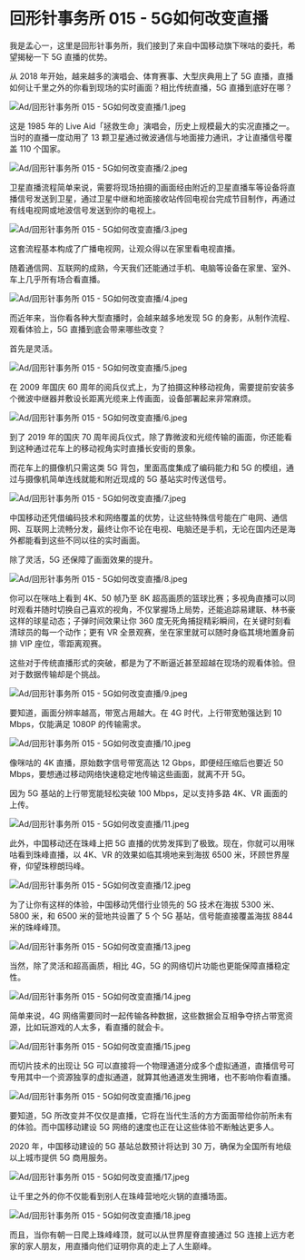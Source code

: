 # 回形针事务所 015 - 5G如何改变直播

我是孟心一，这里是回形针事务所，我们接到了来自中国移动旗下咪咕的委托，希望揭秘一下 5G 直播的优势。

从 2018 年开始，越来越多的演唱会、体育赛事、大型庆典用上了 5G 直播，直播如何让千里之外的你看到现场的实时画面？相比传统直播，5G 直播到底好在哪？

![Ad/回形针事务所 015 - 5G如何改变直播/1.jpeg](https://cdn.jsdelivr.net/gh/qiaoshouzi/static/image/Ad/回形针事务所%20015%20-%205G如何改变直播/1.jpeg)

这是 1985 年的 Live Aid「拯救生命」演唱会，历史上规模最大的实况直播之一。当时的直播一度动用了 13 颗卫星通过微波通信与地面接力通讯，才让直播信号覆盖 110 个国家。

![Ad/回形针事务所 015 - 5G如何改变直播/2.jpeg](https://cdn.jsdelivr.net/gh/qiaoshouzi/static/image/Ad/回形针事务所%20015%20-%205G如何改变直播/2.jpeg)

卫星直播流程简单来说，需要将现场拍摄的画面经由附近的卫星直播车等设备将直播信号发送到卫星，通过卫星中继和地面接收站传回电视台完成节目制作，再通过有线电视网或地波信号发送到你的电视上。

![Ad/回形针事务所 015 - 5G如何改变直播/3.jpeg](https://cdn.jsdelivr.net/gh/qiaoshouzi/static/image/Ad/回形针事务所%20015%20-%205G如何改变直播/3.jpeg)

这套流程基本构成了广播电视网，让观众得以在家里看电视直播。

随着通信网、互联网的成熟，今天我们还能通过手机、电脑等设备在家里、室外、车上几乎所有场合看直播。

![Ad/回形针事务所 015 - 5G如何改变直播/4.jpeg](https://cdn.jsdelivr.net/gh/qiaoshouzi/static/image/Ad/回形针事务所%20015%20-%205G如何改变直播/4.jpeg)

而近年来，当你看各种大型直播时，会越来越多地发现 5G 的身影，从制作流程、观看体验上，5G 直播到底会带来哪些改变？

首先是灵活。

![Ad/回形针事务所 015 - 5G如何改变直播/5.jpeg](https://cdn.jsdelivr.net/gh/qiaoshouzi/static/image/Ad/回形针事务所%20015%20-%205G如何改变直播/5.jpeg)

在 2009 年国庆 60 周年的阅兵仪式上，为了拍摄这种移动视角，需要提前安装多个微波中继器并敷设长距离光缆来上传画面，设备部署起来非常麻烦。

![Ad/回形针事务所 015 - 5G如何改变直播/6.jpeg](https://cdn.jsdelivr.net/gh/qiaoshouzi/static/image/Ad/回形针事务所%20015%20-%205G如何改变直播/6.jpeg)

到了 2019 年的国庆 70 周年阅兵仪式，除了靠微波和光缆传输的画面，你还能看到这种通过花车上的移动视角实时直播长安街的景象。

而花车上的摄像机只需这类 5G 背包，里面高度集成了编码能力和 5G 的模组，通过与摄像机简单连线就能和附近现成的 5G 基站实时传送信号。

![Ad/回形针事务所 015 - 5G如何改变直播/7.jpeg](https://cdn.jsdelivr.net/gh/qiaoshouzi/static/image/Ad/回形针事务所%20015%20-%205G如何改变直播/7.jpeg)

中国移动还凭借编码技术和网络覆盖的优势，让这些特殊信号能在广电网、通信网、互联网上流畅分发，最终让你不论在电视、电脑还是手机，无论在国内还是海外都能看到这些不同以往的实时画面。

除了灵活，5G 还保障了画面效果的提升。

![Ad/回形针事务所 015 - 5G如何改变直播/8.jpeg](https://cdn.jsdelivr.net/gh/qiaoshouzi/static/image/Ad/回形针事务所%20015%20-%205G如何改变直播/8.jpeg)

你可以在咪咕上看到 4K、50 帧乃至 8K 超高画质的篮球比赛；多视角直播可以同时观看并随时切换自己喜欢的视角，不仅掌握场上局势，还能追踪易建联、林书豪这样的球星动态；子弹时间效果让你 360 度无死角捕捉精彩瞬间，在关键时刻看清球员的每一个动作；更有 VR 全景观赛，坐在家里就可以随时身临其境地置身前排 VIP 座位，零距离观赛。

这些对于传统直播形式的突破，都是为了不断逼近甚至超越在现场的观看体验。但对于数据传输却是个挑战。

![Ad/回形针事务所 015 - 5G如何改变直播/9.jpeg](https://cdn.jsdelivr.net/gh/qiaoshouzi/static/image/Ad/回形针事务所%20015%20-%205G如何改变直播/9.jpeg)

要知道，画面分辨率越高，带宽占用越大。在 4G 时代，上行带宽勉强达到 10 Mbps，仅能满足 1080P 的传输需求。

![Ad/回形针事务所 015 - 5G如何改变直播/10.jpeg](https://cdn.jsdelivr.net/gh/qiaoshouzi/static/image/Ad/回形针事务所%20015%20-%205G如何改变直播/10.jpeg)

像咪咕的 4K 直播，原始数字信号带宽高达 12 Gbps，即便经压缩后也要近 50 Mbps，要想通过移动网络快速稳定地传输这些画面，就离不开 5G。

因为 5G 基站的上行带宽能轻松突破 100 Mbps，足以支持多路 4K、VR 画面的上传。

![Ad/回形针事务所 015 - 5G如何改变直播/11.jpeg](https://cdn.jsdelivr.net/gh/qiaoshouzi/static/image/Ad/回形针事务所%20015%20-%205G如何改变直播/11.jpeg)

此外，中国移动还在珠峰上把 5G 直播的优势发挥到了极致。现在，你就可以用咪咕看到珠峰直播，以 4K、VR 的效果如临其境地来到海拔 6500 米，环顾世界屋脊，仰望珠穆朗玛峰。

![Ad/回形针事务所 015 - 5G如何改变直播/12.jpeg](https://cdn.jsdelivr.net/gh/qiaoshouzi/static/image/Ad/回形针事务所%20015%20-%205G如何改变直播/12.jpeg)

为了让你有这样的体验，中国移动凭借行业领先的 5G 技术在海拔 5300 米、5800 米，和 6500 米的营地共设置了 5 个 5G 基站，信号能直接覆盖海拔 8844 米的珠峰峰顶。

![Ad/回形针事务所 015 - 5G如何改变直播/13.jpeg](https://cdn.jsdelivr.net/gh/qiaoshouzi/static/image/Ad/回形针事务所%20015%20-%205G如何改变直播/13.jpeg)

当然，除了灵活和超高画质，相比 4G，5G 的网络切片功能也更能保障直播稳定性。

![Ad/回形针事务所 015 - 5G如何改变直播/14.jpeg](https://cdn.jsdelivr.net/gh/qiaoshouzi/static/image/Ad/回形针事务所%20015%20-%205G如何改变直播/14.jpeg)

简单来说，4G 网络需要同时一起传输各种数据，这些数据会互相争夺挤占带宽资源，比如玩游戏的人太多，看直播的就会卡。

![Ad/回形针事务所 015 - 5G如何改变直播/15.jpeg](https://cdn.jsdelivr.net/gh/qiaoshouzi/static/image/Ad/回形针事务所%20015%20-%205G如何改变直播/15.jpeg)

而切片技术的出现让 5G 可以直接将一个物理通道分成多个虚拟通道，直播信号可专用其中一个资源独享的虚拟通道，就算其他通道发生拥堵，也不影响你看直播。

![Ad/回形针事务所 015 - 5G如何改变直播/16.jpeg](https://cdn.jsdelivr.net/gh/qiaoshouzi/static/image/Ad/回形针事务所%20015%20-%205G如何改变直播/16.jpeg)

要知道，5G 所改变并不仅仅是直播，它将在当代生活的方方面面带给你前所未有的体验。而中国移动建设 5G 网络的速度也正在让这些体验不断触达更多人。

2020 年，中国移动建设的 5G 基站总数预计将达到 30 万，确保为全国所有地级以上城市提供 5G 商用服务。

![Ad/回形针事务所 015 - 5G如何改变直播/17.jpeg](https://cdn.jsdelivr.net/gh/qiaoshouzi/static/image/Ad/回形针事务所%20015%20-%205G如何改变直播/17.jpeg)

让千里之外的你不仅能看到别人在珠峰营地吃火锅的直播场面。

![Ad/回形针事务所 015 - 5G如何改变直播/18.jpeg](https://cdn.jsdelivr.net/gh/qiaoshouzi/static/image/Ad/回形针事务所%20015%20-%205G如何改变直播/18.jpeg)

而且，当你有朝一日爬上珠峰峰顶，就可以从世界屋脊直接通过 5G 连接上远方老家的家人朋友，用直播向他们证明你真的走上了人生巅峰。

